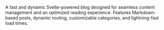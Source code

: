 A fast and dynamic Svelte-powered blog designed for seamless content management and an optimized reading experience. Features Markdown-based posts, dynamic routing, customizable categories, and lightning-fast load times.
